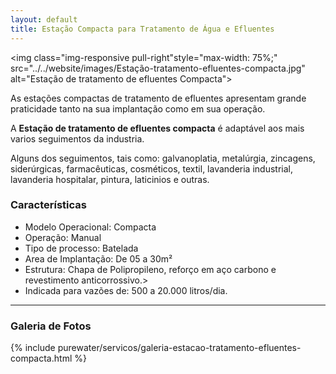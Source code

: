 ```yaml
---
layout: default
title: Estação Compacta para Tratamento de Água e Efluentes
---
```



<img class="img-responsive pull-right"style="max-width: 75%;" src="../../website/images/Estação-tratamento-efluentes-compacta.jpg" alt="Estação de tratamento de efluentes Compacta">

As estações compactas de tratamento de efluentes apresentam grande praticidade tanto na sua implantação como em sua operação.

A **Estação de tratamento de efluentes compacta** é adaptável aos mais varios seguimentos da industria.

Alguns dos seguimentos, tais como: galvanoplatia, metalúrgia, zincagens, siderúrgicas, farmacêuticas, cosméticos, textil, lavanderia industrial, lavanderia hospitalar, pintura, laticinios e outras.


### Características

- Modelo Operacional: Compacta
- Operação: Manual
- Tipo de processo: Batelada
- Area de Implantação: De 05 a 30m²
- Estrutura: Chapa de Polipropileno, reforço em aço carbono e revestimento anticorrossivo.>
- Indicada para vazões de: 500 a 20.000 litros/dia.

---

### Galeria de Fotos

{% include purewater/servicos/galeria-estacao-tratamento-efluentes-compacta.html %}


